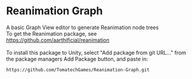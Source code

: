 # Reanimation Graph
 A basic Graph View editor to generate Reanimation node trees<br>
 To get the Reanimation package, see https://github.com/aarthificial/reanimation
 <br><br>
 To install this package to Unity, select "Add package from git URL..." from the package managers Add Package button, and paste in:
 ```
 https://github.com/TomatechGames/Reanimation-Graph.git
 ```
